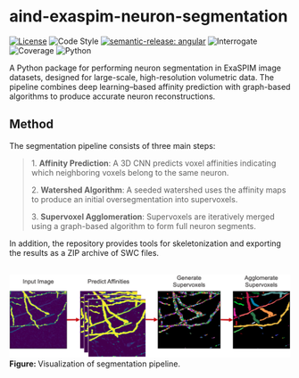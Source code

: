 # aind-exaspim-neuron-segmentation

[![License](https://img.shields.io/badge/license-MIT-brightgreen)](LICENSE)
![Code Style](https://img.shields.io/badge/code%20style-black-black)
[![semantic-release: angular](https://img.shields.io/badge/semantic--release-angular-e10079?logo=semantic-release)](https://github.com/semantic-release/semantic-release)
![Interrogate](https://img.shields.io/badge/interrogate-100.0%25-brightgreen)
![Coverage](https://img.shields.io/badge/coverage-100%25-brightgreen?logo=codecov)
![Python](https://img.shields.io/badge/python->=3.10-blue?logo=python)

A Python package for performing neuron segmentation in ExaSPIM image datasets, designed for large-scale, high-resolution volumetric data. The pipeline combines deep learning–based affinity prediction with graph-based algorithms to produce accurate neuron reconstructions.


## Method

The segmentation pipeline consists of three main steps:

<blockquote>
  <p>1. <strong>Affinity Prediction</strong>: A 3D CNN predicts voxel affinities indicating which neighboring voxels belong to the same neuron.</p>
  <p>2. <strong>Watershed Algorithm</strong>: A seeded watershed uses the affinity maps to produce an initial oversegmentation into supervoxels.</p>
  <p>3. <strong>Supervoxel Agglomeration</strong>: Supervoxels are iteratively merged using a graph-based algorithm to form full neuron segments.</p>
</blockquote>

In addition, the repository provides tools for skeletonization and exporting the results as a ZIP archive of SWC files.
<br>
<br>

<p>
  <img src="imgs/pipeline.png" width="850" alt="pipeline">
  <br>
  <b> Figure: </b>Visualization of segmentation pipeline.
</p>
